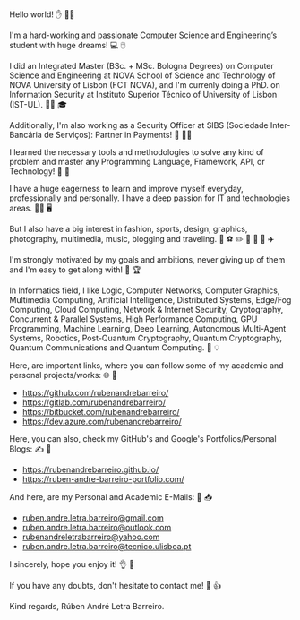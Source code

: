 Hello world! ✋ 🙋‍♂️

I'm a hard-working and passionate Computer Science and Engineering’s student with huge dreams! 💻 🖱️

I did an Integrated Master (BSc. + MSc. Bologna Degrees) on Computer Science and Engineering at NOVA School of Science and Technology of NOVA University of Lisbon (FCT NOVA), and I'm currenly doing a PhD. on Information Security at Instituto Superior Técnico of University of Lisbon (IST-UL). 👨‍🎓 🎓

Additionally, I'm also working as a Security Officer at SIBS (Sociedade Inter-Bancária de Serviços): Partner in Payments! 💼 🐱‍💻

I learned the necessary tools and methodologies to solve any kind of problem and master any Programming Language, Framework, API, or Technology! 🏁 🏅

I have a huge eagerness to learn and improve myself everyday, professionally and personally. I have a deep passion for IT and technologies areas. 👨‍💻 🖥️

But I also have a big interest in fashion, sports, design, graphics, photography, multimedia, music, blogging and traveling. 👔 ⚽ ✏️ 📸 🎥 🎵 ✈️

I'm strongly motivated by my goals and ambitions, never giving up of them and I'm easy to get along with! 💪 🏆

In Informatics field, I like Logic, Computer Networks, Computer Graphics, Multimedia Computing, Artificial Intelligence, Distributed Systems, Edge/Fog Computing, Cloud Computing, Network & Internet Security, Cryptography, Concurrent & Parallel Systems, High Performance Computing, GPU Programming, Machine Learning, Deep Learning, Autonomous Multi-Agent Systems, Robotics, Post-Quantum Cryptography, Quantum Cryptography, Quantum Communications and Quantum Computing. 🧠 💡

Here, are important links, where you can follow some of my academic and personal projects/works: 🌐 🔗
- https://github.com/rubenandrebarreiro/
- https://gitlab.com/rubenandrebarreiro/
- https://bitbucket.com/rubenandrebarreiro/
- https://dev.azure.com/rubenandrebarreiro/

Here, you can also, check my GitHub's and Google's Portfolios/Personal Blogs: ✍️ 🔗
- https://rubenandrebarreiro.github.io/
- https://ruben-andre-barreiro-portfolio.com/

And here, are my Personal and Academic E-Mails: 📧 📥
- ruben.andre.letra.barreiro@gmail.com
- ruben.andre.letra.barreiro@outlook.com
- rubenandreletrabarreiro@yahoo.com
- ruben.andre.letra.barreiro@tecnico.ulisboa.pt

I sincerely, hope you enjoy it! 👌 🙏

If you have any doubts, don't hesitate to contact me! 👨 👍


Kind regards,
Rúben André Letra Barreiro.
